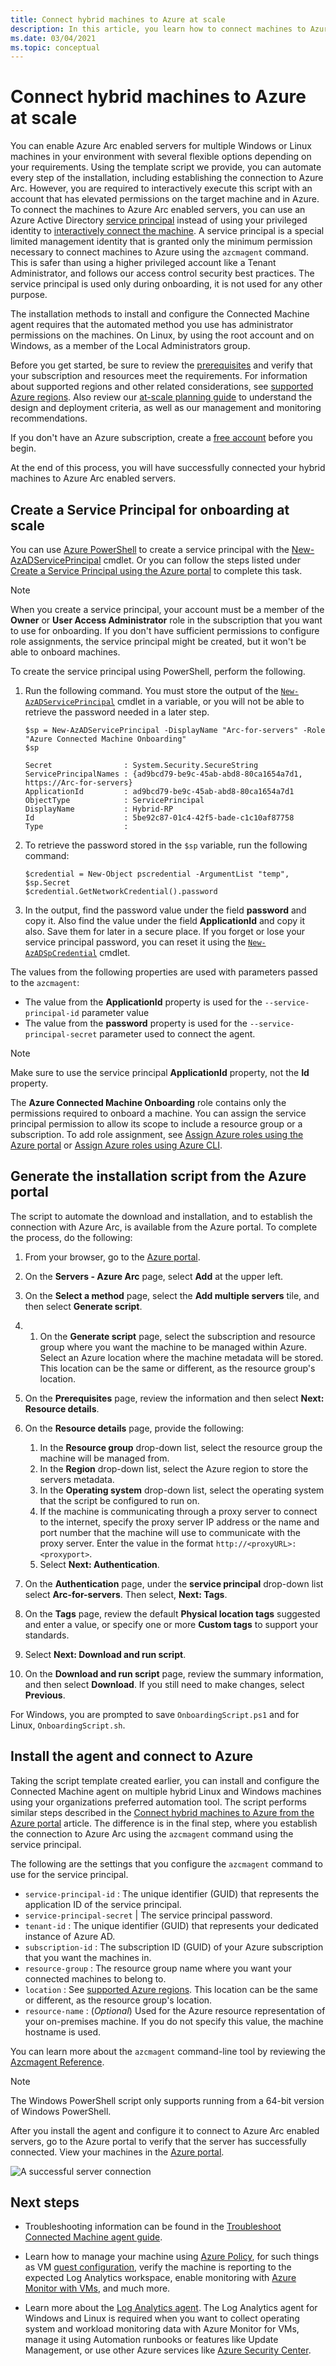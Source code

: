 ```yaml
---
title: Connect hybrid machines to Azure at scale
description: In this article, you learn how to connect machines to Azure using Azure Arc enabled servers using a service principal.
ms.date: 03/04/2021
ms.topic: conceptual
---
```


# Connect hybrid machines to Azure at scale

You can enable Azure Arc enabled servers for multiple Windows or Linux machines in your environment with several flexible options depending on your requirements. Using the template script we provide, you can automate every step of the installation, including establishing the connection to Azure Arc. However, you are required to interactively execute this script with an account that has elevated permissions on the target machine and in Azure. To connect the machines to Azure Arc enabled servers, you can use an Azure Active Directory [service principal](../../active-directory/develop/app-objects-and-service-principals.md) instead of using your privileged identity to [interactively connect the machine](onboard-portal.md). A service principal is a special limited management identity that is granted only the minimum permission necessary to connect machines to Azure using the `azcmagent` command. This is safer than using a higher privileged account like a Tenant Administrator, and follows our access control security best practices. The service principal is used only during onboarding, it is not used for any other purpose.  

The installation methods to install and configure the Connected Machine agent requires that the automated method you use has  administrator permissions on the machines. On Linux, by using the root account and on Windows, as a member of the Local Administrators group.

Before you get started, be sure to review the [prerequisites](agent-overview.md#prerequisites) and verify that your subscription and resources meet the requirements. For information about supported regions and other related considerations, see [supported Azure regions](overview.md#supported-regions). Also review our [at-scale planning guide](plan-at-scale-deployment.md) to understand the design and deployment criteria, as well as our management and monitoring recommendations.  

If you don't have an Azure subscription, create a [free account](https://azure.microsoft.com/free/?WT.mc_id=A261C142F) before you begin.

At the end of this process, you will have successfully connected your hybrid machines to Azure Arc enabled servers.

## Create a Service Principal for onboarding at scale

You can use [Azure PowerShell](/powershell/azure/install-az-ps) to create a service principal with the [New-AzADServicePrincipal](/powershell/module/Az.Resources/New-AzADServicePrincipal) cmdlet. Or you can follow the steps listed under [Create a Service Principal using the Azure portal](../../active-directory/develop/howto-create-service-principal-portal.md) to complete this task.

> [!NOTE]
> When you create a service principal, your account must be a member of the **Owner** or **User Access Administrator** role in the subscription that you want to use for onboarding. If you don't have sufficient permissions to configure role assignments, the service principal might be created, but it won't be able to onboard machines.
>

To create the service principal using PowerShell, perform the following.

1. Run the following command. You must store the output of the [`New-AzADServicePrincipal`](/powershell/module/az.resources/new-azadserviceprincipal) cmdlet in a variable, or you will not be able to retrieve the password needed in a later step.

    ```azurepowershell-interactive
    $sp = New-AzADServicePrincipal -DisplayName "Arc-for-servers" -Role "Azure Connected Machine Onboarding"
    $sp
    ```

    ```output
    Secret                : System.Security.SecureString
    ServicePrincipalNames : {ad9bcd79-be9c-45ab-abd8-80ca1654a7d1, https://Arc-for-servers}
    ApplicationId         : ad9bcd79-be9c-45ab-abd8-80ca1654a7d1
    ObjectType            : ServicePrincipal
    DisplayName           : Hybrid-RP
    Id                    : 5be92c87-01c4-42f5-bade-c1c10af87758
    Type                  :
    ```

2. To retrieve the password stored in the `$sp` variable, run the following command:

    ```azurepowershell-interactive
    $credential = New-Object pscredential -ArgumentList "temp", $sp.Secret
    $credential.GetNetworkCredential().password
    ```

3. In the output, find the password value under the field **password** and copy it. Also find the value under the field **ApplicationId** and copy it also. Save them for later in a secure place. If you forget or lose your service principal password, you can reset it using the [`New-AzADSpCredential`](/powershell/module/azurerm.resources/new-azurermadspcredential) cmdlet.

The values from the following properties are used with parameters passed to the `azcmagent`:

* The value from the **ApplicationId** property is used for the `--service-principal-id` parameter value
* The value from the **password** property is used for the  `--service-principal-secret` parameter used to connect the agent.

> [!NOTE]
> Make sure to use the service principal **ApplicationId** property, not the **Id** property.
>

The **Azure Connected Machine Onboarding** role contains only the permissions required to onboard a machine. You can assign the service principal permission to allow its scope to include a resource group or a subscription. To add role assignment, see [Assign Azure roles using the Azure portal](../../role-based-access-control/role-assignments-portal.md) or [Assign Azure roles using Azure CLI](../../role-based-access-control/role-assignments-cli.md).

## Generate the installation script from the Azure portal

The script to automate the download and installation, and to establish the connection with Azure Arc, is available from the Azure portal. To complete the process, do the following:

1. From your browser, go to the [Azure portal](https://portal.azure.com).

1. On the **Servers - Azure Arc** page, select **Add** at the upper left.

1. On the **Select a method** page, select the **Add multiple servers** tile, and then select **Generate script**.

1. 1. On the **Generate script** page, select the subscription and resource group where you want the machine to be managed within Azure. Select an Azure location where the machine metadata will be stored. This location can be the same or different, as the resource group's location.

1. On the **Prerequisites** page, review the information and then select **Next: Resource details**.

1. On the **Resource details** page, provide the following:

    1. In the **Resource group** drop-down list, select the resource group the machine will be managed from.
    1. In the **Region** drop-down list, select the Azure region to store the servers metadata.
    1. In the **Operating system** drop-down list, select the operating system that the script be configured to run on.
    1. If the machine is communicating through a proxy server to connect to the internet, specify the proxy server IP address or the name and port number that the machine will use to communicate with the proxy server. Enter the value in the format `http://<proxyURL>:<proxyport>`.
    1. Select **Next: Authentication**.

1. On the **Authentication** page, under the **service principal** drop-down list select **Arc-for-servers**.  Then select, **Next: Tags**.

1. On the **Tags** page, review the default **Physical location tags** suggested and enter a value, or specify one or more **Custom tags** to support your standards.

1. Select **Next: Download and run script**.

1. On the **Download and run script** page, review the summary information, and then select **Download**. If you still need to make changes, select **Previous**.

For Windows, you are prompted to save `OnboardingScript.ps1` and for Linux, `OnboardingScript.sh`.

## Install the agent and connect to Azure

Taking the script template created earlier, you can install and configure the Connected Machine agent on multiple hybrid Linux and Windows machines using your organizations preferred automation tool. The script performs similar steps described in the [Connect hybrid machines to Azure from the Azure portal](onboard-portal.md) article. The difference is in the final step, where you establish the connection to Azure Arc using the `azcmagent` command using the service principal.

The following are the settings that you configure the `azcmagent` command to use for the service principal.

* `service-principal-id` : The unique identifier (GUID) that represents the application ID of the service principal.
* `service-principal-secret` | The service principal password.
* `tenant-id` : The unique identifier (GUID) that represents your dedicated instance of Azure AD.
* `subscription-id` : The subscription ID (GUID) of your Azure subscription that you want the machines in.
* `resource-group` : The resource group name where you want your connected machines to belong to.
* `location` : See [supported Azure regions](overview.md#supported-regions). This location can be the same or different, as the resource group's location.
* `resource-name` : (*Optional*) Used for the Azure resource representation of your on-premises machine. If you do not specify this value, the machine hostname is used.

You can learn more about the `azcmagent` command-line tool by reviewing the [Azcmagent Reference](./manage-agent.md).

>[!NOTE]
>The Windows PowerShell script only supports running from a 64-bit version of Windows PowerShell.
>

After you install the agent and configure it to connect to Azure Arc enabled servers, go to the Azure portal to verify that the server has successfully connected. View your machines in the [Azure portal](https://aka.ms/hybridmachineportal).

![A successful server connection](./media/onboard-portal/arc-for-servers-successful-onboard.png)

## Next steps

- Troubleshooting information can be found in the [Troubleshoot Connected Machine agent guide](troubleshoot-agent-onboard.md).

- Learn how to manage your machine using [Azure Policy](../../governance/policy/overview.md), for such things as VM [guest configuration](../../governance/policy/concepts/guest-configuration.md), verify the machine is reporting to the expected Log Analytics workspace, enable monitoring with [Azure Monitor with VMs](../../azure-monitor/vm/vminsights-enable-policy.md), and much more.

- Learn more about the [Log Analytics agent](../../azure-monitor/agents/log-analytics-agent.md). The Log Analytics agent for Windows and Linux is required when you want to collect operating system and workload monitoring data with Azure Monitor for VMs, manage it using Automation runbooks or features like Update Management, or use other Azure services like [Azure Security Center](../../security-center/security-center-introduction.md).